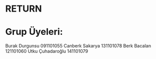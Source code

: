 # RETURN #

# Grup Üyeleri: 
Burak Durgunsu   091101055
Canberk Sakarya  131101078
Berk Bacalan     121101060
Utku Çuhadaroğlu 141101079
